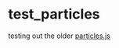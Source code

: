 # test_particles

testing out the older [particles.js](https://github.com/VincentGarreau/particles.js)